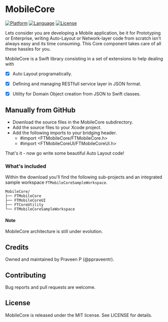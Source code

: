 # MobileCore

[![Platform](http://img.shields.io/badge/platform-ios-blue.svg?style=flat
)](https://developer.apple.com/iphone/index.action)
[![Language](http://img.shields.io/badge/language-swift-brightgreen.svg?style=flat
)](https://developer.apple.com/swift)
[![License](http://img.shields.io/badge/license-MIT-lightgrey.svg?style=flat
)](http://mit-license.org)

Lets consider you are developing a Mobile application, be it for Prototyping or Enterprise, writing Auto-Layout or Network-layer code from scratch isn't always easy and its time consuming. This Core component takes care of all these hassles for you.

MobileCore is a Swift library consisting in a set of extensions to help dealing with 
- [x] Auto Layout programatically. 
- [x] Defining and managing RESTfull service layer in JSON format.
- [x] Utility for Domain Object creation from JSON to Swift classes.


## Manually from GitHub

- Download the source files in the MobileCore subdirectory.
- Add the source files to your Xcode project.
- Add the following imports to your bridging header.
	- #import <FTMobileCore/FTMobileCore.h>
	- #import <FTMobileCoreUI/FTMobileCoreUI.h>

That's it - now go write some beautiful Auto Layout code!

### What's included

Within the download you'll find the following sub-projects and an integrated sample workspace `FTMobileCoreSampleWorkspace`.

```
MobileCore/
├── FTMobileCore
├── FTMobileCoreUI
├── FTCoreUtility
└── FTMobileCoreSampleWorkspace
```

#### Note
MobileCore architecture is still under evolution.

## Credits

Owned and maintained by Praveen P (@ppraveentr).

## Contributing

Bug reports and pull requests are welcome.

## License

MobileCore is released under the MIT license. See LICENSE for details.